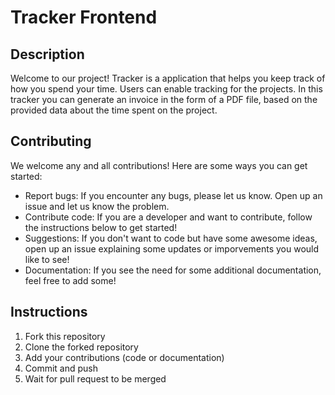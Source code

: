 
# Tracker Frontend

## Description
Welcome to our project! Tracker is a application that helps you keep track of how you spend your time. Users can enable tracking for the projects. In this tracker you can generate an invoice in the form of a PDF file, based on the provided data about the time spent on the project.
## Contributing
We welcome any and all contributions! Here are some ways you can get started:

- Report bugs: If you encounter any bugs, please let us know. Open up an issue and let us know the problem.
- Contribute code: If you are a developer and want to contribute, follow the instructions below to get started!
- Suggestions: If you don't want to code but have some awesome ideas, open up an issue explaining some updates or imporvements you would like to see!
- Documentation: If you see the need for some additional documentation, feel free to add some!
## Instructions

1. Fork this repository
2. Clone the forked repository
3. Add your contributions (code or documentation)
4. Commit and push
5. Wait for pull request to be merged
